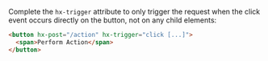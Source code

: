 Complete the `hx-trigger` attribute to only trigger the request when the click event occurs directly on the button, not on any child elements:

```html
<button hx-post="/action" hx-trigger="click [...]">
  <span>Perform Action</span>
</button>
```